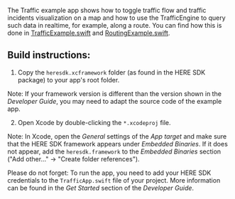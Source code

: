 The Traffic example app shows how to toggle traffic flow and traffic incidents visualization on a map and how to use the TrafficEngine to query such data in realtime, for example, along a route. You can find how this is done in [TrafficExample.swift](Traffic/TrafficExample.swift) and [RoutingExample.swift](Traffic/RoutingExample.swift).

Build instructions:
-------------------

1) Copy the `heresdk.xcframework` folder (as found in the HERE SDK package) to your app's root folder.

Note: If your framework version is different than the version shown in the _Developer Guide_, you may need to adapt the source code of the example app.

2) Open Xcode by double-clicking the `*.xcodeproj` file.

Note: In Xcode, open the _General_ settings of the _App target_ and make sure that the HERE SDK framework appears under _Embedded Binaries_. If it does not appear, add the `heresdk.framework` to the _Embedded Binaries_ section ("Add other..." -> "Create folder references").

Please do not forget: To run the app, you need to add your HERE SDK credentials to the `TrafficApp.swift` file of your project. More information can be found in the _Get Started_ section of the _Developer Guide_.
